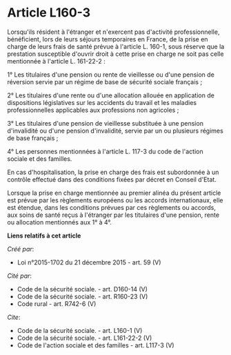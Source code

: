 # Article L160-3

Lorsqu'ils résident à l'étranger et n'exercent pas d'activité professionnelle, bénéficient, lors de leurs séjours temporaires
en France, de la prise en charge de leurs frais de santé prévue à l'article L. 160-1, sous réserve que la prestation
susceptible d'ouvrir droit à cette prise en charge ne soit pas celle mentionnée à l'article L. 161-22-2 : 

1° Les titulaires d'une pension ou rente de vieillesse ou d'une pension de réversion servie par un régime de base de sécurité
sociale français ; 

2° Les titulaires d'une rente ou d'une allocation allouée en application de dispositions législatives sur les accidents du
travail et les maladies professionnelles applicables aux professions non agricoles ; 

3° Les titulaires d'une pension de vieillesse substituée à une pension d'invalidité ou d'une pension d'invalidité, servie par
un ou plusieurs régimes de base français ; 

4° Les personnes mentionnées à l'article L. 117-3 du code de l'action sociale et des familles. 

En cas d'hospitalisation, la prise en charge des frais est subordonnée à un contrôle effectué dans des conditions fixées par
décret en Conseil d'Etat. 

Lorsque la prise en charge mentionnée au premier alinéa du présent article est prévue par les règlements européens ou les
accords internationaux, elle est étendue, dans les conditions prévues par ces règlements ou accords, aux soins de santé reçus
à l'étranger par les titulaires d'une pension, rente ou allocation mentionnés aux 1° à 4°.

**Liens relatifs à cet article**

_Créé par_:

  - Loi n°2015-1702 du 21 décembre 2015 - art. 59 (V)

_Cité par_:

  - Code de la sécurité sociale. - art. D160-14 (V)
  - Code de la sécurité sociale. - art. R160-23 (V)
  - Code rural - art. R742-6 (V)

_Cite_:

  - Code de la sécurité sociale. - art. L160-1 (V)
  - Code de la sécurité sociale. - art. L161-22-2 (V)
  - Code de l'action sociale et des familles - art. L117-3 (V)
